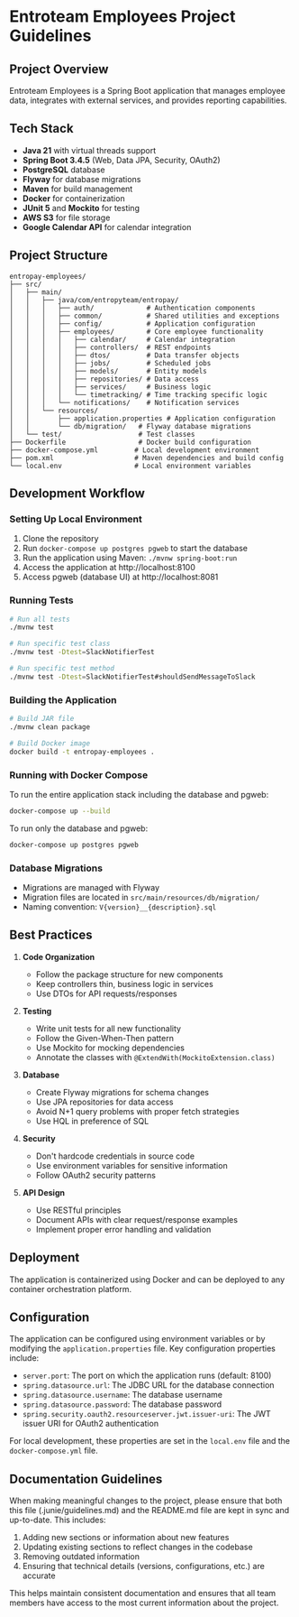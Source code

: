 # Entroteam Employees Project Guidelines

## Project Overview
Entroteam Employees is a Spring Boot application that manages employee data, integrates with external services, and provides reporting capabilities.

## Tech Stack
- **Java 21** with virtual threads support
- **Spring Boot 3.4.5** (Web, Data JPA, Security, OAuth2)
- **PostgreSQL** database
- **Flyway** for database migrations
- **Maven** for build management
- **Docker** for containerization
- **JUnit 5** and **Mockito** for testing
- **AWS S3** for file storage
- **Google Calendar API** for calendar integration

## Project Structure
```
entropay-employees/
├── src/
│   ├── main/
│   │   ├── java/com/entropyteam/entropay/
│   │   │   ├── auth/             # Authentication components
│   │   │   ├── common/           # Shared utilities and exceptions
│   │   │   ├── config/           # Application configuration
│   │   │   ├── employees/        # Core employee functionality
│   │   │   │   ├── calendar/     # Calendar integration
│   │   │   │   ├── controllers/  # REST endpoints
│   │   │   │   ├── dtos/         # Data transfer objects
│   │   │   │   ├── jobs/         # Scheduled jobs
│   │   │   │   ├── models/       # Entity models
│   │   │   │   ├── repositories/ # Data access
│   │   │   │   ├── services/     # Business logic
│   │   │   │   └── timetracking/ # Time tracking specific logic    
│   │   │   └── notifications/    # Notification services
│   │   └── resources/
│   │       ├── application.properties # Application configuration
│   │       └── db/migration/   # Flyway database migrations
│   └── test/                   # Test classes
├── Dockerfile                  # Docker build configuration
├── docker-compose.yml         # Local development environment
├── pom.xml                    # Maven dependencies and build config
└── local.env                  # Local environment variables
```

## Development Workflow

### Setting Up Local Environment
1. Clone the repository
2. Run `docker-compose up postgres pgweb` to start the database
3. Run the application using Maven: `./mvnw spring-boot:run`
4. Access the application at http://localhost:8100
5. Access pgweb (database UI) at http://localhost:8081

### Running Tests
```bash
# Run all tests
./mvnw test

# Run specific test class
./mvnw test -Dtest=SlackNotifierTest

# Run specific test method
./mvnw test -Dtest=SlackNotifierTest#shouldSendMessageToSlack
```

### Building the Application
```bash
# Build JAR file
./mvnw clean package

# Build Docker image
docker build -t entropay-employees .
```

### Running with Docker Compose
To run the entire application stack including the database and pgweb:

```bash
docker-compose up --build
```

To run only the database and pgweb:

```bash
docker-compose up postgres pgweb
```

### Database Migrations
- Migrations are managed with Flyway
- Migration files are located in `src/main/resources/db/migration/`
- Naming convention: `V{version}__{description}.sql`

## Best Practices
1. **Code Organization**
   - Follow the package structure for new components
   - Keep controllers thin, business logic in services
   - Use DTOs for API requests/responses 

2. **Testing**
   - Write unit tests for all new functionality
   - Follow the Given-When-Then pattern
   - Use Mockito for mocking dependencies
   - Annotate the classes with `@ExtendWith(MockitoExtension.class)`

3. **Database**
   - Create Flyway migrations for schema changes
   - Use JPA repositories for data access
   - Avoid N+1 query problems with proper fetch strategies
   - Use HQL in preference of SQL

4. **Security**
   - Don't hardcode credentials in source code
   - Use environment variables for sensitive information
   - Follow OAuth2 security patterns

5. **API Design**
   - Use RESTful principles
   - Document APIs with clear request/response examples
   - Implement proper error handling and validation

## Deployment
The application is containerized using Docker and can be deployed to any container orchestration platform.

## Configuration
The application can be configured using environment variables or by modifying the `application.properties` file. Key configuration properties include:

- `server.port`: The port on which the application runs (default: 8100)
- `spring.datasource.url`: The JDBC URL for the database connection
- `spring.datasource.username`: The database username
- `spring.datasource.password`: The database password
- `spring.security.oauth2.resourceserver.jwt.issuer-uri`: The JWT issuer URI for OAuth2 authentication

For local development, these properties are set in the `local.env` file and the `docker-compose.yml` file.

## Documentation Guidelines
When making meaningful changes to the project, please ensure that both this file (.junie/guidelines.md) and the README.md file are kept in sync and up-to-date. This includes:

1. Adding new sections or information about new features
2. Updating existing sections to reflect changes in the codebase
3. Removing outdated information
4. Ensuring that technical details (versions, configurations, etc.) are accurate

This helps maintain consistent documentation and ensures that all team members have access to the most current information about the project.
